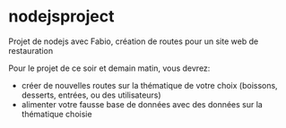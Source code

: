 # nodejsproject
Projet de nodejs avec Fabio, création de routes pour un site web de restauration

Pour le projet de ce soir et demain matin, vous devrez:
  - créer de nouvelles routes sur la thématique de votre choix (boissons, desserts, entrées, ou des utilisateurs)
  - alimenter votre fausse base de données avec des données sur la thématique choisie
